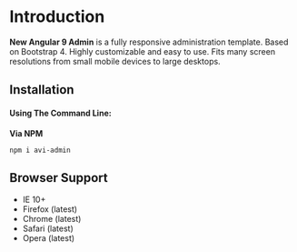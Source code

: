 Introduction
============

**New Angular 9 Admin** is a fully responsive administration template. Based on Bootstrap 4.
Highly customizable and easy to use. Fits many screen resolutions from small mobile devices to large desktops.

Installation
------------

#### Using The Command Line:

__Via NPM__

    npm i avi-admin

Browser Support
---------------
- IE 10+
- Firefox (latest)
- Chrome (latest)
- Safari (latest)
- Opera (latest)
